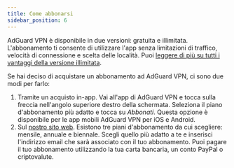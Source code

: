 ```yaml
---
title: Come abbonarsi
sidebar_position: 6
---
```


AdGuard VPN è disponibile in due versioni: gratuita e illimitata. L'abbonamento ti consente di utilizzare l'app senza limitazioni di traffico, velocità di connessione e scelta delle località. Puoi [leggere di più su tutti i vantaggi della versione illimitata](/general/free-vs-unlimited).

Se hai deciso di acquistare un abbonamento ad AdGuard VPN, ci sono due modi per farlo:

1. Tramite un acquisto in-app. Vai all'app di AdGuard VPN e tocca sulla freccia nell'angolo superiore destro della schermata. Seleziona il piano d'abbonamento più adatto e tocca su *Abbonati*. Questa opzione è disponibile per le app mobili AdGuard VPN per iOS e Android.
2. Sul [nostro sito web](https://adguard-vpn.com/license.html). Esistono tre piani d'abbonamento da cui scegliere: mensile, annuale e biennale. Scegli quello più adatto a te e inserisci l'indirizzo email che sarà associato con il tuo abbonamento. Puoi pagare il tuo abbonamento utilizzando la tua carta bancaria, un conto PayPal o criptovalute.
